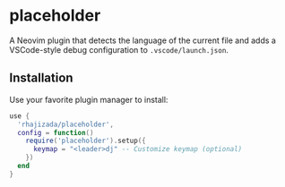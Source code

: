 # placeholder

A Neovim plugin that detects the language of the current file and adds a
VSCode-style debug configuration to `.vscode/launch.json`.

## Installation

Use your favorite plugin manager to install:

```lua
use {
  'rhajizada/placeholder',
  config = function()
    require('placeholder').setup({
      keymap = "<leader>dj" -- Customize keymap (optional)
    })
  end
}
```
